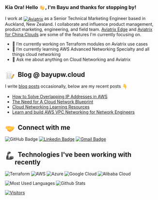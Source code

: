 ### Kia Ora! Hello <img src="https://raw.githubusercontent.com/heydrdev/devtools/main/emojis/telegram/waving-hand.gif" width="20" align="center"/>, I'm Bayu and thanks for stopping by!
I work at <a href="https://aviatrix.com/"><img src="https://docs.aviatrix.com/_static/aviatrix_logo_final_reverse.png" alt="Aviatrix" width="120" align="center"/></a> as a Senior Technical Marketing Engineer based in Auckland, New Zealand.
I collaborate and influence product management, product marketing, engineering, and field team. [Aviatrix Edge](https://docs.aviatrix.com/HowTos/secure_edge_faq.html) and [Aviatrix for China Clouds](https://docs.aviatrix.com/HowTos/aviatrix_china_overview.html) are some of the features I'm currently focusing on.
- 🔭 I’m currently working on Terraform modules on Aviatrix use cases
- 🌱 I’m currently learning AWS Advanced Networking Specialty and all things cloud networking
- 💬 Ask me about anything on Cloud Networking and Aviatrix

<h2 style = font-size: "50px" align="left"><img src="https://raw.githubusercontent.com/heydrdev/devtools/main/emojis/telegram/memo.gif" width="32" align="left"/>&nbsp <b>Blog</b> @ bayupw.cloud</h2>

I write [blog posts](https://bayupw.cloud/) occasionally, below are my recent posts <img src="https://raw.githubusercontent.com/heydrdev/devtools/main/emojis/telegram/backhand-index-pointing-down.gif" width="20" align="center"/>
- [How to Solve Overlapping IP Addresses in AWS](https://bayupw.cloud/posts/2022/20220703-how-to-solve-overlapping-ip-in-aws/)
- [The Need for A Cloud Network Blueprint](https://bayupw.cloud/posts/2022/20220630-the-need-for-a-cloud-networking-blueprint/)
- [Cloud Networking Learning Resources](https://bayupw.cloud/posts/2022/20220620-cloud-networking-learning-resources/)
- [Learn and build AWS VPC Networking for Network Engineers](https://dev.to/bayupw/learn-and-build-aws-vpc-networking-for-network-engineers-1fch)

<h2 style = font-size: "50px" align="left"><img src="https://raw.githubusercontent.com/heydrdev/devtools/main/emojis/telegram/handshake.gif" width="32" align="left"/>&nbsp <b>Connect with me</b></h2>

![GitHub Badge](https://img.shields.io/github/followers/bayupw.svg?style=social&label=Follow&maxAge=2592000) 
[![Linkedin Badge](https://img.shields.io/badge/-Bayu%20Wibowo-blue?style=flat-square&logo=Linkedin&logoColor=white&link=<https://nz.linkedin.com/in/bayupw/>)](<https://nz.linkedin.com/in/bayupw/>) 
[![Gmail Badge](https://img.shields.io/badge/-bayupw@gmail.com-c14438?style=flat-square&logo=Gmail&logoColor=white&link=mailto:<bayupw@gmail.com>)](mailto:<bayupw@gmail.com>)

<h2 style = font-size: "50px" align="left"><img src="https://raw.githubusercontent.com/heydrdev/devtools/main/emojis/telegram/mechanical-arm.gif" width="32" align="left"/>&nbsp <b>Technologies I've been working with recently</b></h2>

![Terraform](https://img.shields.io/badge/terraform-%235835CC.svg?style=for-the-badge&logo=terraform&logoColor=white)
![AWS](https://img.shields.io/badge/Amazon_AWS-FF9900?style=for-the-badge&logo=amazonaws&logoColor=white)
![Azure](https://img.shields.io/badge/microsoft%20azure-0089D6?style=for-the-badge&logo=microsoft-azure&logoColor=white)
![Google Cloud](https://img.shields.io/badge/Google_Cloud-4285F4?style=for-the-badge&logo=google-cloud&logoColor=white)
![Alibaba Cloud](https://img.shields.io/badge/Alibaba_Cloud-FF6A00?style=for-the-badge&logo=alibabacloud&logoColor=white)

![Most Used Languages](https://github-readme-stats.vercel.app/api/top-langs/?username=bayupw&hide=TeX&layout=compact)
![Github Stats](https://github-readme-stats.vercel.app/api?username=bayupw&count_private=true&show_icons=true&include_all_commits=true)

[![Visitors](https://api.visitorbadge.io/api/visitors?path=https%3A%2F%2Fgithub.com%2Fbayupw&countColor=%230e71eb)](https://visitorbadge.io/status?path=https%3A%2F%2Fgithub.com%2Fbayupw)
